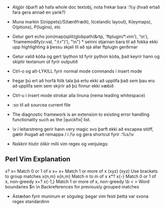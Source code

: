 - Algjör óþarfi að hafa whole doc textobj, nota frekar bara :%y (hvað ertað fara gera annað en yank?)

- Muna markin S(nippets)/S(tærðfræði), I(celandic layout), 
    K(eymaps), O(ptions), P(lugins), etc

- Getur gert 
   echo join(map(split(globpath(&rtp, 'ftplugin/*.vim'), '\n'), 'fnamemodify(v:val, ":t:r")'), "\n") * seinni stjarnan bara til að fokka ekki upp highlighting á þessu skjali
   til að sjá allar ftplugin gerðirnar

- Getur valið kóða og gert !python td fyrir python kóða, 
    það keyrir hann og skiptir textanum út fyrir outputið

- Ctrl-o og alt-LYKILL fyrir normal mode commands í insert mode

- Þegar þú ert að horfá fólk tala þá ertu ekki að upplifa það sem þau
    eru að upplifa sem sem skýrir að þú finnur ekki væbið

- Ctrl-u í insert mode strokar alla línuna (nema leading whitespace)

- :so til að sourcea current file

- The diagnostic framework is an extension to existing error handling functionality such as the |quickfix| list.

- \v í leitarstreng gerir hann very magic svo þarft ekki að escapea stöff,
  gætir íhugað að remappa / í /\v og gera shortcut fyrir :%s/\v

- Nokkrir hlutir ólíkir milli vim regex og venjulegs:

Perl    Vim     Explanation
---------------------------
x?      x\=     Match 0 or 1 of x
x+      x\+     Match 1 or more of x
(xyz)   \(xyz\) Use brackets to group matches
x{n,m}  x\{n,m} Match n to m of x
x*?     x\{-}   Match 0 or 1 of x, non-greedy
x+?     x\{-1,} Match 1 or more of x, non-greedy
\b      \< \>   Word boundaries
$n      \n      Backreferences for previously grouped matches

- Ástæðan fyrir muninum er söguleg: þegar vim festi þetta var svona regex
  standardinn 
